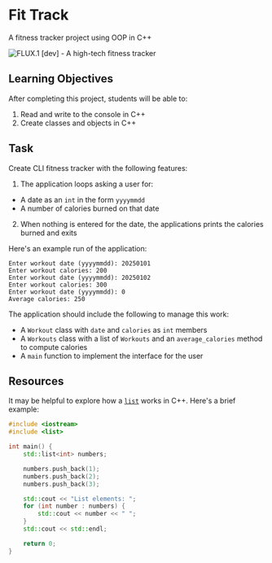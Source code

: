 Fit Track
=========

A fitness tracker project using OOP in C++

![FLUX.1 [dev] - A high-tech fitness tracker](https://github.com/user-attachments/assets/ca2cfc93-1f66-4d46-a481-e2fb09d58190)

Learning Objectives
-------------------

After completing this project, students will be able to:

1. Read and write to the console in C++
2. Create classes and objects in C++

Task
----

Create CLI fitness tracker with the following features:

1. The application loops asking a user for:
  - A date as an `int` in the form `yyyymmdd`
  - A number of calories burned on that date
2. When nothing is entered for the date, the applications prints the calories burned and exits

Here's an example run of the application:

```
Enter workout date (yyyymmdd): 20250101
Enter workout calories: 200
Enter workout date (yyyymmdd): 20250102
Enter workout calories: 300
Enter workout date (yyyymmdd): 0
Average calories: 250
```

The application should include the following to manage this work:

- A `Workout` class with `date` and `calories` as `int` members
- A `Workouts` class with a list of `Workouts` and an `average_calories` method to compute calories
- A `main` function to implement the interface for the user

Resources
---------

It may be helpful to explore how a [`list`](https://en.cppreference.com/w/cpp/container/list) works in C++. Here's a brief example:

```cpp
#include <iostream>
#include <list>

int main() {
    std::list<int> numbers;

    numbers.push_back(1);
    numbers.push_back(2);
    numbers.push_back(3);

    std::cout << "List elements: ";
    for (int number : numbers) {
        std::cout << number << " ";
    }
    std::cout << std::endl;

    return 0;
}
```